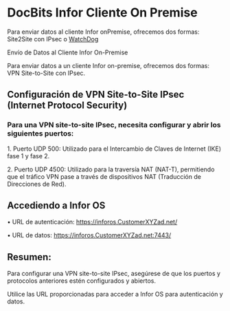# DocBits Infor Cliente On Premise

Para enviar datos al cliente Infor onPremise, ofrecemos dos formas: Site2Site con IPsec o [WatchDog](../../end-user-and-partner-section/end-user-section/how-to-import-documents/watchdog.md)

Envío de Datos al Cliente Infor On-Premise

Para enviar datos a un cliente Infor on-premise, ofrecemos dos formas: VPN Site-to-Site con IPsec.

## Configuración de VPN Site-to-Site IPsec (Internet Protocol Security)

### Para una VPN site-to-site IPsec, necesita configurar y abrir los siguientes puertos:

1\. Puerto UDP 500: Utilizado para el Intercambio de Claves de Internet (IKE) fase 1 y fase 2.

2\. Puerto UDP 4500: Utilizado para la traversía NAT (NAT-T), permitiendo que el tráfico VPN pase a través de dispositivos NAT (Traducción de Direcciones de Red).

## Accediendo a Infor OS

• URL de autenticación: https://inforos.CustomerXYZad.net/

• URL de datos: https://inforos.CustomerXYZad.net:7443/

## Resumen:

Para configurar una VPN site-to-site IPsec, asegúrese de que los puertos y protocolos anteriores estén configurados y abiertos.

Utilice las URL proporcionadas para acceder a Infor OS para autenticación y datos.
